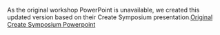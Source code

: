 As the original workshop PowerPoint is unavailable, we created this updated version based on their Create Symposium presentation.[Original Create Symposium Powerpoint](https://github.com/TAP-GGC/Little-Smash-Guys/blob/dc20ea6ed80cec5952686f7eeb9261d27db16200/documents/workshop%20materials/Original%20Create%20Symposium%20Presentation%20Spring%202019.pptx)